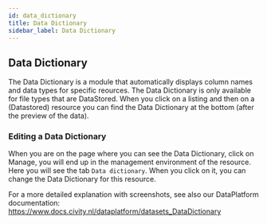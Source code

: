```yaml
---
id: data_dictionary
title: Data Dictionary
sidebar_label: Data Dictionary
---
```


## Data Dictionary

The Data Dictionary is a module that automatically displays column names and data types for specific reources. The Data Dictionary is only available for file types that are DataStored. When you click on a listing and then on a (Datastored) resource you can find the Data Dictionary at the bottom (after the preview of the data).

### Editing a Data Dictionary

When you are on the page where you can see the Data Dictionary, click on Manage, you will end up in the management environment of the resource. Here you will see the tab `Data dictionary`. When you click on it, you can change the Data Dictionary for this resource.

For a more detailed explanation with screenshots, see also our DataPlatform documentation:
https://www.docs.civity.nl/dataplatform/datasets_DataDictionary
